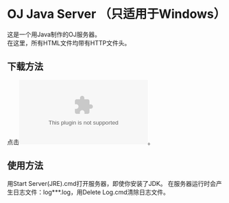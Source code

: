 # OJ Java Server （只适用于Windows）

这是一个用Java制作的OJ服务器。  
在这里，所有HTML文件均带有HTTP文件头。  

## 下载方法

点击![此链接](https://github.com/qq1010903229/ojserver/archive/master.zip)。

## 使用方法

用Start Server(JRE).cmd打开服务器，即使你安装了JDK。
在服务器运行时会产生日志文件：log***.log，用Delete Log.cmd清除日志文件。
